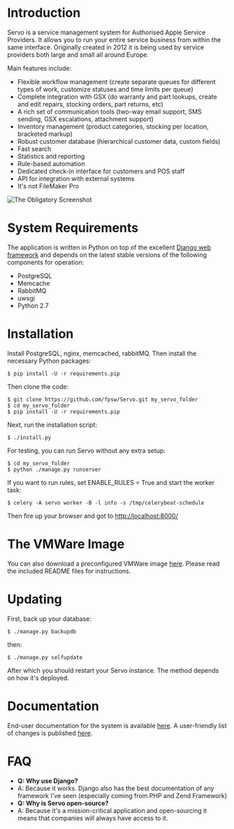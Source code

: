 Introduction
============
Servo is a service management system for Authorised Apple Service Providers. It allows you to run your entire service business from within the same interface. Originally created in 2012 it is being used by service providers both large and small all around Europe.

Main features include:

- Flexible workflow management (create separate queues for different types of work, customize statuses and time limits per queue)
- Complete integration with GSX (do warranty and part lookups, create and edit repairs, stocking orders, part returns, etc)
- A rich set of communication tools (two-way email support, SMS sending, GSX escalations, attachment support)
- Inventory management (product categories, stocking per location, bracketed markup)
- Robust customer database (hierarchical customer data, custom fields)
- Fast search
- Statistics and reporting
- Rule-based automation
- Dedicated check-in interface for customers and POS staff
- API for integration with external systems
- It's not FileMaker Pro

![The Obligatory Screenshot](http://www.servoapp.com/img/screenshots/940/order1.png)


System Requirements
===================
The application is written in Python on top of the excellent [Django web framework](https://www.djangoproject.com) and depends on the latest stable versions of the following components for operation:

- PostgreSQL
- Memcache
- RabbitMQ
- uwsgi
- Python 2.7


Installation
============
Install PostgreSQL, nginx, memcached, rabbitMQ. Then install the necessary Python packages:

    $ pip install -U -r requirements.pip

Then clone the code:

	$ git clone https://github.com/fpsw/Servo.git my_servo_folder
	$ cd my_servo_folder
	$ pip install -U -r requirements.pip

Next, run the installation script:

	$ ./install.py

For testing, you can run Servo without any extra setup:

	$ cd my_servo_folder
	$ python ./manage.py runserver

If you want to run rules, set ENABLE_RULES = True and start the worker task:

	$ celery -A servo worker -B -l info -s /tmp/celerybeat-schedule

Then fire up your browser and got to [http://localhost:8000/](http://localhost:8000/)


The VMWare Image
================
You can also download a preconfigured VMWare image [here](http://files.servoapp.com/vmware/). Please read the included README files for instructions.


Updating
========
First, back up your database:

	$ ./manage.py backupdb

then:

	$ ./manage.py selfupdate

After which you should restart your Servo instance. The method depends on how it's deployed.


Documentation
=============
End-user documentation for the system is available [here](https://docs.servoapp.com). A user-friendly list of changes is published [here](https://docs.servoapp.com/changelog/).


FAQ
===
- **Q: Why use Django?**
- A: Because it works. Django also has the best documentation of any framework I've seen (especially coming from PHP and Zend Framework)
- **Q: Why is Servo open-source?**
- A: Because it's a mission-critical application and open-sourcing it means that companies will always have access to it.

